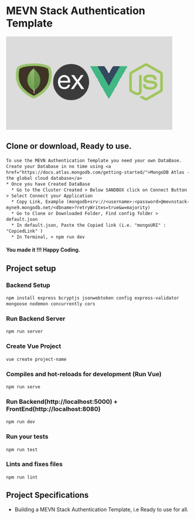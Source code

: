 # MEVN Stack Authentication Template

![MEVN Logo](/client/src/assets/MEVN.png)

## Clone or download, Ready to use.

```
To use the MEVN Authentication Template you need your own DataBase.
Create your Database in no time using <a href="https://docs.atlas.mongodb.com/getting-started/">MongoDB Atlas - the global cloud database</a>
* Once you have Created DataBase
  * Go to the Cluster Created > Below SANDBOX click on Connect Button > Select Connect your Application
  * Copy Link, Example (mongodb+srv://<username>:<password>@mevnstack-myne9.mongodb.net/<dbname>?retryWrites=true&w=majority)
  * Go to Clone or Downloaded Folder, Find config folder > default.json
  * In default.json, Paste the Copied link (i.e. "mongoURI" : "CopiedLink" )
  * In Terminal, > npm run dev
```

#### You made it !!! Happy Coding.

## Project setup

### Backend Setup

```
npm install express bcryptjs jsonwebtoken config express-validator mongoose nodemon concurrently cors
```

### Run Backend Server

```
npm run server
```

### Create Vue Project

```
vue create project-name
```

### Compiles and hot-reloads for development (Run Vue)

```
npm run serve
```

### Run Backend(http://localhost:5000) + FrontEnd(http://localhost:8080)

```
npm run dev
```

### Run your tests

```
npm run test
```

### Lints and fixes files

```
npm run lint
```

## Project Specifications

- Building a MEVN Stack Authentication Template, i.e Ready to use for all.

